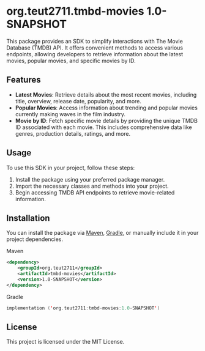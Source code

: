 # org.teut2711.tmbd-movies 1.0-SNAPSHOT

This package provides an SDK to simplify interactions with The Movie Database (TMDB) API. It offers convenient methods to access various endpoints, allowing developers to retrieve information about the latest movies, popular movies, and specific movies by ID.

## Features

- **Latest Movies**: Retrieve details about the most recent movies, including title, overview, release date, popularity, and more.
- **Popular Movies**: Access information about trending and popular movies currently making waves in the film industry.
- **Movie by ID**: Fetch specific movie details by providing the unique TMDB ID associated with each movie. This includes comprehensive data like genres, production details, ratings, and more.

## Usage

To use this SDK in your project, follow these steps:

1. Install the package using your preferred package manager.
2. Import the necessary classes and methods into your project.
3. Begin accessing TMDB API endpoints to retrieve movie-related information.

## Installation

You can install the package via [Maven](https://maven.apache.org/), [Gradle](https://gradle.org/), or manually include it in your project dependencies.

Maven
```xml
<dependency>
    <groupId>org.teut2711</groupId>
    <artifactId>tmbd-movies</artifactId>
    <version>1.0-SNAPSHOT</version>
</dependency>
```

Gradle
```kotlin
implementation ('org.teut2711:tmbd-movies:1.0-SNAPSHOT')
```


## License

This project is licensed under the MIT License.
